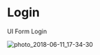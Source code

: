 # Login
UI Form Login

![photo_2018-06-11_17-34-30](https://user-images.githubusercontent.com/39698080/41241716-ff56df20-6d9d-11e8-94be-961737161c49.jpg)
